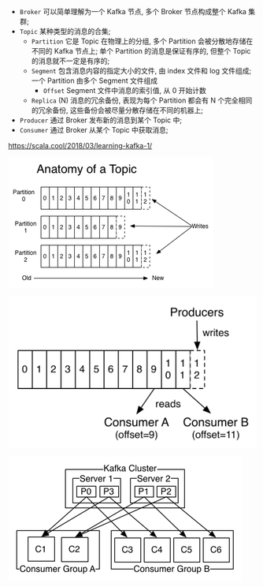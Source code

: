 * `Broker` 可以简单理解为一个 Kafka 节点, 多个 Broker 节点构成整个 Kafka 集群;
* `Topic` 某种类型的消息的合集;
    * `Partition` 它是 Topic 在物理上的分组, 多个 Partition 会被分散地存储在不同的 Kafka 节点上; 单个 Partition 的消息是保证有序的, 但整个 Topic 的消息就不一定是有序的;
    * `Segment` 包含消息内容的指定大小的文件, 由 index 文件和 log 文件组成; 一个 Partition 由多个 Segment 文件组成
        * `Offset` Segment 文件中消息的索引值, 从 0 开始计数
    * `Replica` (N) 消息的冗余备份, 表现为每个 Partition 都会有 N 个完全相同的冗余备份, 这些备份会被尽量分散存储在不同的机器上;
* `Producer` 通过 Broker 发布新的消息到某个 Topic 中;
* `Consumer` 通过 Broker 从某个 Topic 中获取消息;


https://scala.cool/2018/03/learning-kafka-1/

![](.概念_images/9aaec33c.png)

![](.概念_images/a12abae0.png)

![](.概念_images/64d558e5.png)